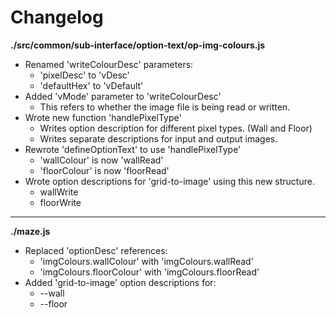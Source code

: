 # Changelog

**./src/common/sub-interface/option-text/op-img-colours.js**
* Renamed 'writeColourDesc' parameters:
	* 'pixelDesc' to 'vDesc'
	* 'defaultHex' to 'vDefault'
* Added 'vMode' parameter to 'writeColourDesc'
	* This refers to whether the image file is being read or written.
* Wrote new function 'handlePixelType'
	* Writes option description for different pixel types. (Wall and Floor)
	* Writes separate descriptions for input and output images.
* Rewrote 'defineOptionText' to use 'handlePixelType'
	* 'wallColour' is now 'wallRead'
	* 'floorColour' is now 'floorRead'
* Wrote option descriptions for 'grid-to-image' using this new structure.
	* wallWrite
	* floorWrite

---

**./maze.js**
* Replaced 'optionDesc' references:
	* 'imgColours.wallColour' with 'imgColours.wallRead'
	* 'imgColours.floorColour' with 'imgColours.floorRead'
* Added 'grid-to-image' option descriptions for:
	* --wall
	* --floor
